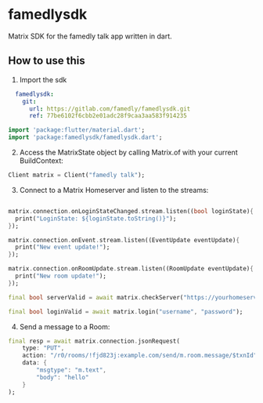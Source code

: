 # famedlysdk

Matrix SDK for the famedly talk app written in dart.

## How to use this

1. Import the sdk

```yaml
  famedlysdk:
    git:
      url: https://gitlab.com/famedly/famedlysdk.git
      ref: 77be6102f6cbb2e01adc28f9caa3aa583f914235
```

```dart
import 'package:flutter/material.dart';
import 'package:famedlysdk/famedlysdk.dart';

```

2. Access the MatrixState object by calling Matrix.of with your current BuildContext:

```dart
Client matrix = Client("famedly talk");
```

3. Connect to a Matrix Homeserver and listen to the streams:

```dart

matrix.connection.onLoginStateChanged.stream.listen((bool loginState){ 
  print("LoginState: ${loginState.toString()}");
});

matrix.connection.onEvent.stream.listen((EventUpdate eventUpdate){ 
  print("New event update!");
});

matrix.connection.onRoomUpdate.stream.listen((RoomUpdate eventUpdate){ 
  print("New room update!");
});

final bool serverValid = await matrix.checkServer("https://yourhomeserver.abc");

final bool loginValid = await matrix.login("username", "password");
```

4. Send a message to a Room:

```dart
final resp = await matrix.connection.jsonRequest(
    type: "PUT",
    action: "/r0/rooms/!fjd823j:example.com/send/m.room.message/$txnId",
    data: {
        "msgtype": "m.text",
        "body": "hello"
    }
);
```